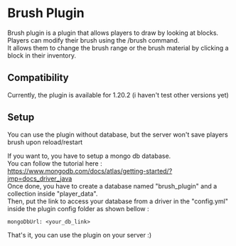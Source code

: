 # Brush Plugin

Brush plugin is a plugin that allows players to draw by looking at blocks.  
Players can modify their brush using the /brush command.   
It allows them to change the brush range or the brush material by clicking a block in their inventory.

## Compatibility

Currently, the plugin is available for 1.20.2 (i haven't test other versions yet)

## Setup

You can use the plugin without database, but the server won't save players brush upon reload/restart  

If you want to, you have to setup a mongo db database.  
You can follow the tutorial here : https://www.mongodb.com/docs/atlas/getting-started/?jmp=docs_driver_java  
Once done, you have to create a database named "brush_plugin" and a collection inside "player_data".  
Then, put the link to access your database from a driver in the "config.yml" inside the plugin config folder as shown bellow :  
```
mongoDbUrl: <your_db_link>
```
That's it, you can use the plugin on your server :)